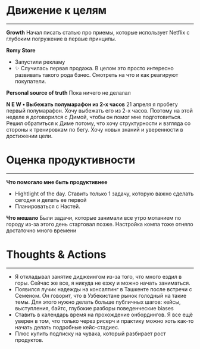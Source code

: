 # Движение к целям
---
**Growth**
Начал писать статью про приемы, которые использует Netflix с глубоким погружение в первые принципы.


**Romy Store**
- Запустили рекламу
- ✨ Случилась первая продажа. В целом это просто интересно развивать такого рода бзнес. Смотреть на что и как реагируют покупатели. 

**Personal source of truth**
Пока ничего не делалал

**N E W • Выбежать полумарафон из 2-х часов**
21 апреля я пробегу первый полумарафон. Хочу выбежать его из 2-х часов. Поэтому на этой неделе я договорился с Димой, чтобы он помог мне подготовиться. 
Решил обратиться к Диме потому, что хочу структурности и взгляда со стороны к тренировкам по бегу. Хочу новых знаний и уверенности в достижении цели. 

# Оценка продуктивности
---
**Что помогало мне быть продуктивнее**
- Hightlight of the day. Ставить только 1 задачу, которую важно сделать сегодня и делать ее первой
- Планироваться с Настей.

**Что мешало**
Были задачи, которые занимали все утро мотанием по городу из-за этого день стартовал позже. 
Настройка компа тоже отняло достаточно много времени

# Thoughts & Actions
---
- Я откладывал занятие диджеингом из-за того, что много ездил в горы. Сейчас же все, я никуда не езжу и можно начать заниматься. 
- Появился лучик надежды на консалтинг в Ташкенте после встречи с Семеном. Он говорит, что в Узбекистане рынок голодный на такие темы. Для этого нужно делать больше публичных шагов: кейсы, выступления, байтс, глубокие разборы поведенческие biases 
- Ставить в календарь время на прохождение онбордингов. Я все ещё уверен в том, что только через рисерч и практику можно хоть как-то начать делать подробные кейс-стадиес. 
- Плюс купить подписку на чувака, который разбирает рост продуктов. 